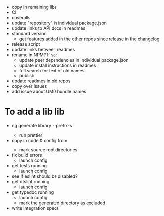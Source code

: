 - copy in remaining libs
- CI
- coveralls
- update "repository" in individual package.json
- update links to API docs in readmes
- standard version
  - get features added in the other repos since release in the changelog
- release script
- update links between readmes
- rename in NPM? If so:
  - update peer dependencies in individual package.json
  - update install instructions in readmes
  - full search for text of old names
  - publish
- update readmes in old repos
- copy over issues
- add issue about UMD bundle names

# To add a lib lib

- ng generate library --prefix-s <name>
  - run prettier
- copy in code & config from <name>
  - mark source root directories
- fix build errors
  - launch config
- get tests running
  - launch config
- see if eslint should be disabled?
- get dtslint running
  - launch config
- get typedoc running
  - launch config
  - mark the generated directory as excluded
- write integration specs
